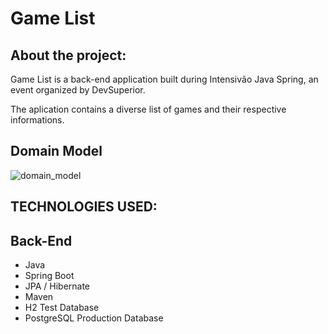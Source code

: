 # Game List

## About the project:
Game List is a back-end application built during Intensivão Java Spring, an event organized by DevSuperior. 

The aplication contains a diverse list of games and their respective informations. 

## Domain Model
![domain_model](https://github.com/theocesar/GameList/assets/83956615/1bbda667-a4b5-4e90-8ddd-5f1bcc111351)


## TECHNOLOGIES USED:

## Back-End

- Java
- Spring Boot
- JPA / Hibernate
- Maven
- H2 Test Database
- PostgreSQL Production Database

